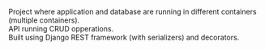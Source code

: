 
Project where application and database are running in different containers (multiple containers). \
API running CRUD opperations. \
Built using Django REST framework (with serializers) and decorators.
